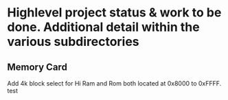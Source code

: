 # Highlevel project status & work to be done. Additional detail within the various subdirectories

## Memory Card
Add 4k block select for Hi Ram and Rom both located at 0x8000 to 0xFFFF. test
